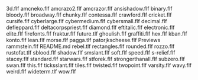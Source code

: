 3d.flf
amcneko.flf
amcrazo2.flf
amcrazor.flf
ansishadow.flf
binary.flf
bloody.flf
broadway.flf
chunky.flf
contessa.flf
crawford.flf
cricket.flf
cursife.flf
cyberlarge.flf
cybermedium.flf
cybersmall.flf
decimal.flf
defleppard.flf
deltacorpspriest.flf
diamond.flf
eftitalic.flf
electronic.flf
elite.flf
firefonts.flf
fraktur.flf
future.tlf
ghoulish.flf
graffiti.flf
hex.flf
kban.flf
konto.flf
lean.flf
morse.flf
pagga.tlf
patorjkscheese.flf
Previews
rammstein.flf
README.md
rebel.tlf
rectangles.flf
rounded.flf
rozzo.flf
rustofat.tlf
sblood.flf
shadow.flf
smslant.flf
soft.flf
speed.flf
s-relief.flf
stacey.flf
standard.flf
starwars.flf
stforek.flf
strongerthanall.flf
subzero.flf
swan.flf
this.flf
ticksslant.flf
tiles.flf
twisted.flf
twopoint.flf
varsity.flf
wavy.flf
weird.flf
wideterm.tlf
wow.flf
